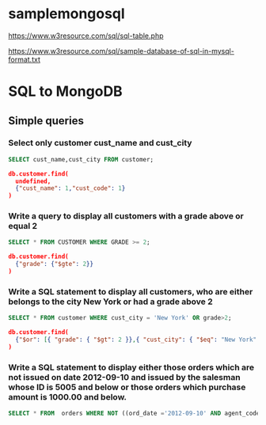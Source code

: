 # samplemongosql

https://www.w3resource.com/sql/sql-table.php

https://www.w3resource.com/sql/sample-database-of-sql-in-mysql-format.txt

# SQL to MongoDB

## Simple queries
### Select only customer cust_name and cust_city
```SQL
SELECT cust_name,cust_city FROM customer;
```

```JSON
db.customer.find(
  undefined,
  {"cust_name": 1,"cust_code": 1}
)
```
###  Write a query to display all customers with a grade above or equal 2
```SQL
SELECT * FROM CUSTOMER WHERE GRADE >= 2;
```

```JSON
db.customer.find(
  {"grade": {"$gte": 2}}
)

```
###  Write a SQL statement to display all customers, who are either belongs to the city New York or had a grade above 2
```SQL
SELECT * FROM customer WHERE cust_city = 'New York' OR grade>2;
```

```JSON
db.customer.find(
  {"$or": [{ "grade": { "$gt": 2 }},{ "cust_city": { "$eq": "New York" }}]}
)
```
### Write a SQL statement to display either those orders which are not issued on date 2012-09-10 and issued by the salesman whose ID is 5005 and below or those orders which purchase amount is 1000.00 and below.
```SQL
SELECT * FROM  orders WHERE NOT ((ord_date ='2012-09-10' AND agent_code>5005) OR ord_amount>1000.00);
```

